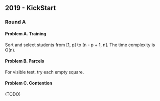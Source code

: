 ## 2019 - KickStart

### Round A

#### Problem A. Training

Sort and select students from [1, p] to [n - p + 1, n]. The time complexity is O(n).

#### Problem B. Parcels

For visible test, try each empty square.

#### Problem C. Contention

(TODO)
